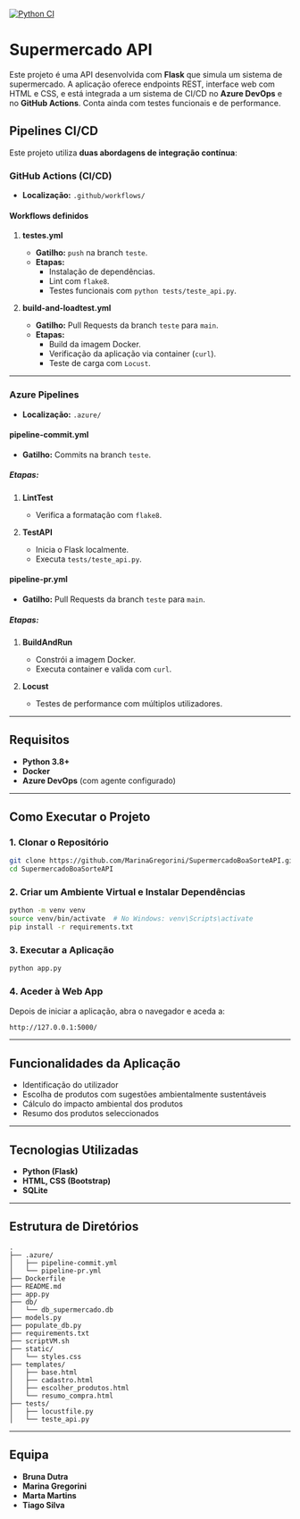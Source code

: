 [![Python CI](https://github.com/MarinaGregorini/SupermercadoBoaSorteAPI/actions/workflows/testes-commit.yml/badge.svg?branch=teste&event=push)](https://github.com/MarinaGregorini/SupermercadoBoaSorteAPI/actions/workflows/testes-commit.yml)

# Supermercado API

Este projeto é uma API desenvolvida com **Flask** que simula um sistema de supermercado. A aplicação oferece endpoints REST, interface web com HTML e CSS, e está integrada a um sistema de CI/CD no **Azure DevOps** e no **GitHub Actions**. Conta ainda com testes funcionais e de performance.

## Pipelines CI/CD

Este projeto utiliza **duas abordagens de integração contínua**:

### GitHub Actions (CI/CD)

- **Localização:** `.github/workflows/`

#### Workflows definidos

1. **testes.yml**
   - **Gatilho:** `push` na branch `teste`.
   - **Etapas:**
     - Instalação de dependências.
     - Lint com `flake8`.
     - Testes funcionais com `python tests/teste_api.py`.

2. **build-and-loadtest.yml**
   - **Gatilho:** Pull Requests da branch `teste` para `main`.
   - **Etapas:**
     - Build da imagem Docker.
     - Verificação da aplicação via container (`curl`).
     - Teste de carga com `Locust`.

---

### Azure Pipelines

- **Localização:** `.azure/`

#### pipeline-commit.yml

- **Gatilho:** Commits na branch `teste`.

##### Etapas:

1. **LintTest**  
   - Verifica a formatação com `flake8`.

2. **TestAPI**  
   - Inicia o Flask localmente.
   - Executa `tests/teste_api.py`.

#### pipeline-pr.yml

- **Gatilho:** Pull Requests da branch `teste` para `main`.

##### Etapas:

1. **BuildAndRun**  
   - Constrói a imagem Docker.  
   - Executa container e valida com `curl`.

2. **Locust**  
   - Testes de performance com múltiplos utilizadores.

---

## Requisitos

- **Python 3.8+**  
- **Docker**  
- **Azure DevOps** (com agente configurado)

---

## Como Executar o Projeto

### 1. Clonar o Repositório

```bash
git clone https://github.com/MarinaGregorini/SupermercadoBoaSorteAPI.git
cd SupermercadoBoaSorteAPI
```

### 2. Criar um Ambiente Virtual e Instalar Dependências

```bash
python -m venv venv
source venv/bin/activate  # No Windows: venv\Scripts\activate
pip install -r requirements.txt
```

### 3. Executar a Aplicação

```bash
python app.py
```

### 4. Aceder à Web App

Depois de iniciar a aplicação, abra o navegador e aceda a:

```bash
http://127.0.0.1:5000/
```

---

## Funcionalidades da Aplicação

- Identificação do utilizador  
- Escolha de produtos com sugestões ambientalmente sustentáveis  
- Cálculo do impacto ambiental dos produtos  
- Resumo dos produtos seleccionados  

---

## Tecnologias Utilizadas

- **Python (Flask)**  
- **HTML, CSS (Bootstrap)**  
- **SQLite**

---

## Estrutura de Diretórios

```plaintext
.
├── .azure/
│   ├── pipeline-commit.yml
│   └── pipeline-pr.yml
├── Dockerfile
├── README.md
├── app.py
├── db/
│   └── db_supermercado.db
├── models.py
├── populate_db.py
├── requirements.txt
├── scriptVM.sh
├── static/
│   └── styles.css
├── templates/
│   ├── base.html
│   ├── cadastro.html
│   ├── escolher_produtos.html
│   └── resumo_compra.html
├── tests/
│   ├── locustfile.py
│   └── teste_api.py
```

---

## Equipa

- **Bruna Dutra**  
- **Marina Gregorini**  
- **Marta Martins**  
- **Tiago Silva**

